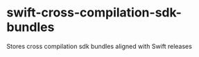 # swift-cross-compilation-sdk-bundles
Stores cross compilation sdk bundles aligned with Swift releases
